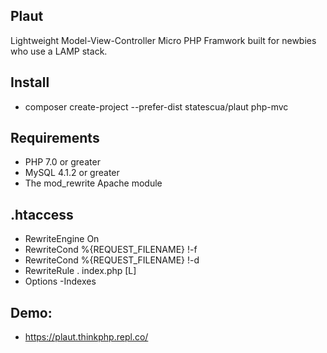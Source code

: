 ## Plaut

Lightweight Model-View-Controller Micro PHP Framwork built for newbies who use a LAMP stack.

## Install

* composer create-project --prefer-dist statescua/plaut php-mvc

## Requirements

* PHP 7.0 or greater
* MySQL 4.1.2 or greater
* The mod_rewrite Apache module

## .htaccess
* RewriteEngine On
* RewriteCond %{REQUEST_FILENAME} !-f
* RewriteCond %{REQUEST_FILENAME} !-d
* RewriteRule . index.php [L]
* Options -Indexes

## Demo:

* https://plaut.thinkphp.repl.co/
